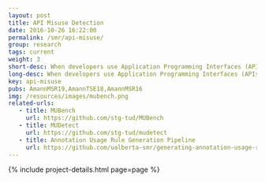 ```yaml
---
layout: post
title: API Misuse Detection
date: 2016-10-26 16:22:00
permalink: /smr/api-misuse/
group: research
tags: current
weight: 3
short-desc: When developers use Application Programming Interfaces (APIs), they often make mistakes that can lead to bugs, system crashes, or security vulnerabilities. We refer to such mistakes as <i>misuses</i>. One example of a misuse is forgetting to call `close()` after opening a `FileInputStream` and writing to it. In this line of research, we aim to automatically mine API usage rules that can be used to detect various types of API misuses.
long-desc: When developers use Application Programming Interfaces (APIs), they often make mistakes that can lead to bugs, system crashes, or security vulnerabilities. We refer to such mistakes as misuses. One example of a misuse is forgetting to call `close()` after opening a `FileInputStream` and writing to it. In this line of research, we aim to automatically mine API usage rules that can be used to detect various types of API misuses. As a first step, we created [MUBench](https://github.com/stg-tud/MUBench), a benchmark of existing API-misuses against which we can evaluate several misuse-detectors. We then systematically compared existing Java API-misuse detectors and identified weaknesses. This allowed us to design a new API misuse detector, [MuDetect](https://github.com/stg-tud/mudetect), that can achieve higher recall and precision. <p>MuDetect allows us to mine API usage rules that involve method calls and preconditions. These usage rules are then used to find misuses in target projects. MuDetect uses a graph representation called an API Usage Graph (AUG) to represent different aspects of a method call such as the parameters that are required by a method, the types of those parameters, the order in which different method calls are invoked, the exceptions thrown by different method calls, objects that are returned by different method calls.</p><p>While MuDetect focuses on method calls, there are other categories of APIs misuses as well, such as misuses that involve annotations. We have built a [human-in-the-loop approach](https://github.com/ualberta-smr/generating-annotation-usage-rules) that focuses on producing accurate Java annotation usage rules. For the ease of usability, these usage rules are packaged into a Maven plugin that can be used to catch bugs (similar to SpotBugs). Our tool is a complete pipeline that provides an easy way to mine and validate usage rules, and generate a misuse detector from confirmed rules.</p>
key: api-misuse
pubs: AmannMSR19,AmannTSE18,AmannMSR16
img: /resources/images/mubench.png
related-urls:
   - title: MUBench
     url: https://github.com/stg-tud/MUBench
   - title: MUDetect
     url: https://github.com/stg-tud/mudetect
   - title: Annotation Usage Rule Generation Pipeline
     url: https://github.com/ualberta-smr/generating-annotation-usage-rules
---
```


{% include project-details.html page=page %}
